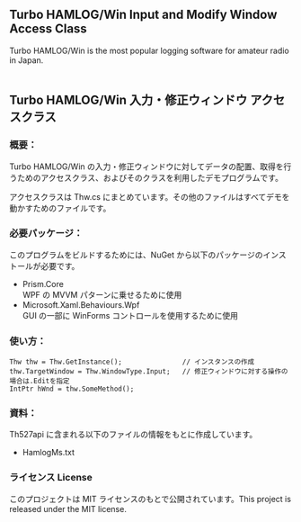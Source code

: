 ## Turbo HAMLOG/Win Input and Modify Window Access Class
Turbo HAMLOG/Win is the most popular logging software for amateur radio in Japan.<br/>
<br/>

## Turbo HAMLOG/Win 入力・修正ウィンドウ アクセスクラス

### 概要：
Turbo HAMLOG/Win の入力・修正ウィンドウに対してデータの配置、取得を行うためのアクセスクラス、およびそのクラスを利用したデモプログラムです。

アクセスクラスは Thw.cs にまとめています。その他のファイルはすべてデモを動かすためのファイルです。

### 必要パッケージ：
このプログラムをビルドするためには、NuGet から以下のパッケージのインストールが必要です。
- Prism.Core<br/>
  WPF の MVVM パターンに乗せるために使用
- Microsoft.Xaml.Behaviours.Wpf<br/>
  GUI の一部に WinForms コントロールを使用するために使用

### 使い方：
```
Thw thw = Thw.GetInstance();               // インスタンスの作成
thw.TargetWindow = Thw.WindowType.Input;   // 修正ウィンドウに対する操作の場合は.Editを指定
IntPtr hWnd = thw.SomeMethod();
```

### 資料：
Th527api に含まれる以下のファイルの情報をもとに作成しています。<br/>
- HamlogMs.txt

### ライセンス License
このプロジェクトは MIT ライセンスのもとで公開されています。This project is released under the MIT license. 
